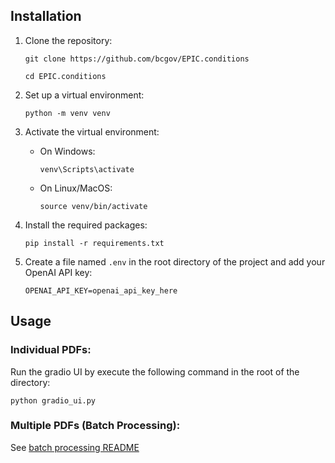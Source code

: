 ## Installation

1. Clone the repository:
   
   `git clone https://github.com/bcgov/EPIC.conditions`

   `cd EPIC.conditions`
   

2. Set up a virtual environment:
   
    `python -m venv venv`

3. Activate the virtual environment:
   - On Windows:
   
        `venv\Scripts\activate`
   - On Linux/MacOS:
   
        `source venv/bin/activate`

4. Install the required packages:
   
    `pip install -r requirements.txt`

5. Create a file named `.env` in the root directory of the project and add your OpenAI API key:
   ```text
   OPENAI_API_KEY=openai_api_key_here
   ```

## Usage

### Individual PDFs:

Run the gradio UI by execute the following command in the root of the directory:

`python gradio_ui.py`

### Multiple PDFs (Batch Processing):

See [batch processing README](./batch_api_calling)
